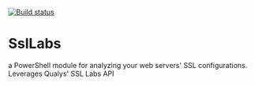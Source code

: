 ﻿[![Build status](https://ci.appveyor.com/api/projects/status/dktthvk43gwicc7l?svg=true)](https://ci.appveyor.com/project/mattmcnabb/SslLabs)

# SslLabs
a PowerShell module for analyzing your web servers' SSL configurations. Leverages Qualys' SSL Labs API

